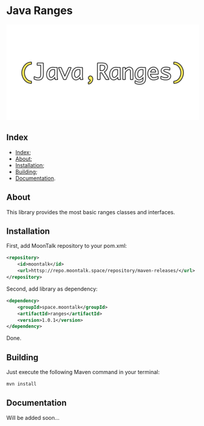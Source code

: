 # Java Ranges

![Logo](/images/logo.png)

## Index

- [Index](#index);
- [About](#about);
- [Installation](#installation);
- [Building](#building);
- [Documentation](#documentation).

## About

This library provides the most basic ranges classes and interfaces.

## Installation

First, add MoonTalk repository to your pom.xml:

```xml
<repository>
    <id>moontalk</id>
    <url>httsp://repo.moontalk.space/repository/maven-releases/</url>
</repository>
```

Second, add library as dependency:

```xml
<dependency>
    <groupId>space.moontalk</groupId>
    <artifactId>ranges</artifactId>
    <version>1.0.1</version>
</dependency>
```

Done.

## Building

Just execute the following Maven command in your terminal:

```bash
mvn install
```

## Documentation

Will be added soon...
